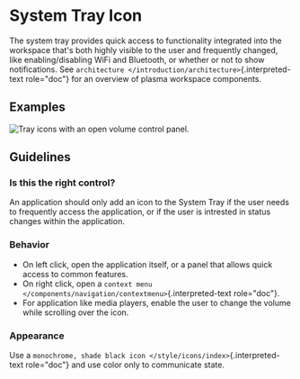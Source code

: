 System Tray Icon
================

The system tray provides quick access to functionality integrated into
the workspace that's both highly visible to the user and frequently
changed, like enabling/disabling WiFi and Bluetooth, or whether or not
to show notifications. See
`architecture </introduction/architecture>`{.interpreted-text
role="doc"} for an overview of plasma workspace components.

Examples
--------

![Tray icons with an open volume control panel.](/img/TrayWithPanel.png)

Guidelines
----------

### Is this the right control?

An application should only add an icon to the System Tray if the user
needs to frequently access the application, or if the user is intrested
in status changes within the application.

### Behavior

-   On left click, open the application itself, or a panel that allows
    quick access to common features.
-   On right click, open a
    `context menu </components/navigation/contextmenu>`{.interpreted-text
    role="doc"}.
-   For application like media players, enable the user to change the
    volume while scrolling over the icon.

### Appearance

Use a
`monochrome, shade black icon </style/icons/index>`{.interpreted-text
role="doc"} and use color only to communicate state.
